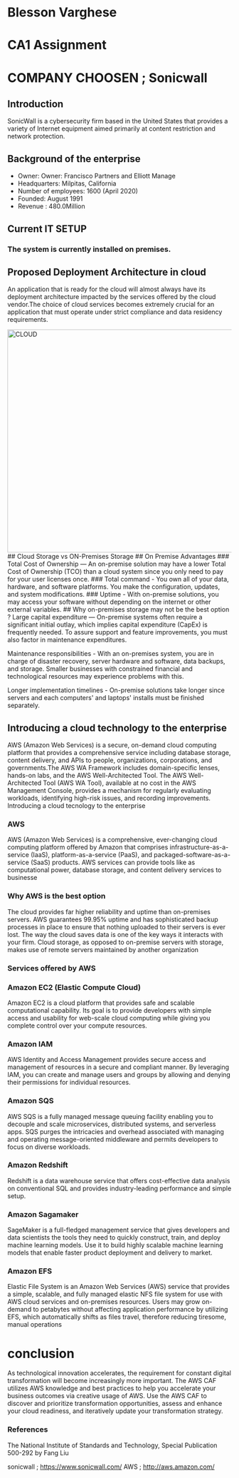 # Blesson Varghese

# CA1 Assignment

# COMPANY CHOOSEN ; Sonicwall

## Introduction


SonicWall is a cybersecurity firm based in the United States that provides
 a variety of Internet equipment aimed primarily at content restriction and network protection.

## Background of the enterprise
  * Owner: Owner: Francisco Partners and ‎Elliott Manage
  * Headquarters: Milpitas, California
  * Number of employees: 1600 (April 2020)
  * Founded: August 1991
  * Revenue : 480.0Million
 ## Current IT SETUP
### The system is currently installed on premises.

## Proposed Deployment Architecture in cloud
 An application that is ready for the cloud will almost always have its deployment architecture 
impacted by the services offered by the cloud vendor.The choice of cloud services becomes extremely crucial for 
an application that must operate under strict compliance and data residency requirements.

<img width="700" height="500" alt="CLOUD" src="https://www.sonicguard.com/images/diagrams/Zero-trust-1.png">
## Cloud Storage  vs ON-Premises Storage
##  On Premise Advantages
### Total Cost of Ownership — An on-premise solution may have a lower Total Cost of Ownership (TCO) than a cloud system since you only need to pay for your user licenses once.
###           Total command - You own all of your data, hardware, and software platforms. You make the configuration, updates, and system modifications.
###           Uptime - With on-premise solutions, you may access your software without depending on the internet or other external variables.
## Why  on-premises storage may not be the best option ?
Large capital expenditure — On-premise systems often require a significant initial outlay, which implies capital expenditure (CapEx) is frequently needed. To assure support and feature improvements, you must also factor in maintenance expenditures.

Maintenance responsibilities - With an on-premises system, you are in charge of disaster recovery, server hardware and software, data backups, and storage. Smaller businesses with constrained financial and technological resources may experience problems with this.

Longer implementation timelines - On-premise solutions take longer since servers and each computers' and laptops' installs must be finished separately.
## Introducing a cloud technology to the enterprise
AWS (Amazon Web Services) is a secure, on-demand cloud computing platform that provides a comprehensive service including database storage,
content delivery, and APIs to people, organizations, corporations, and governments.The AWS WA Framework includes domain-specific lenses, hands-on labs, 
and the AWS Well-Architected Tool. The AWS Well-Architected Tool (AWS WA Tool), available at no cost in the AWS Management Console,
 provides a mechanism for regularly evaluating workloads, identifying high-risk issues, and recording improvements. Introducing a cloud tecnology to the enterprise
### AWS
AWS (Amazon Web Services) is a comprehensive, ever-changing cloud computing platform offered by Amazon that comprises infrastructure-as-a-service (IaaS), platform-as-a-service (PaaS), and packaged-software-as-a-service (SaaS) products. AWS services can provide tools like as computational power, database storage, and content delivery services to businesse

### Why AWS is the best option
The cloud provides far higher reliability and uptime than on-premises servers. AWS guarantees 99.95% uptime and has sophisticated backup processes in place to ensure that nothing uploaded to their servers is ever lost.
The way the cloud saves data is one of the key ways it interacts with your firm. Cloud storage, as opposed to on-premise servers with storage, makes use of remote servers maintained by another organization

### Services offered by AWS

### Amazon EC2 (Elastic Compute Cloud)
Amazon EC2 is a cloud platform that provides safe and scalable computational capability. Its goal is to provide developers with simple access and usability for web-scale cloud computing while giving you complete control over your compute resources.
### Amazon IAM
AWS Identity and Access Management provides secure access and management of resources in a secure and compliant manner. By leveraging IAM, you can create and manage users and groups by allowing and denying their permissions for individual resources.

### Amazon SQS
AWS SQS is a fully managed message queuing facility enabling you to decouple and scale microservices, distributed systems, and serverless apps. SQS purges the intricacies and overhead associated with managing and operating message-oriented middleware and permits developers to focus on diverse workloads.

### Amazon Redshift
Redshift is a data warehouse service that offers cost-effective data analysis on conventional SQL and provides industry-leading performance and simple setup.
### Amazon Sagamaker
SageMaker is a full-fledged management service that gives developers and data scientists the tools they need to quickly construct, train, and deploy machine learning models. Use it to build highly scalable machine learning models that enable faster product deployment and delivery to market.
### Amazon EFS
Elastic File System is an Amazon Web Services (AWS) service that provides a simple, scalable, and fully managed elastic NFS file system for use with AWS cloud services and on-premises resources. Users may grow on-demand to petabytes without affecting application performance by utilizing EFS, which automatically shifts as files travel, therefore reducing tiresome, manual operations
# conclusion
As technological innovation accelerates, the requirement for constant digital transformation will become increasingly more important. The AWS CAF utilizes AWS knowledge and best practices to help you accelerate your business outcomes via creative usage of AWS. Use the AWS CAF to discover and prioritize transformation opportunities, assess and enhance your cloud readiness, and iteratively update your transformation strategy.
### References
The National Institute of Standards and Technology, Special Publication 500-292 by Fang Liu

 sonicwall ; https://www.sonicwall.com/
 AWS ; http://aws.amazon.com/

